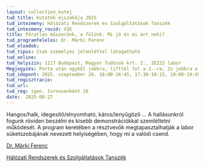 ```yaml
---
layout: collection_kutej
tud_title: Kutatók éjszakája 2025
tud_intezmeny: Hálózati Rendszerek és Szolgáltatások Tanszék
tud_intezmeny_rovid: VIK
title: Páratlan műszerünk, a fülünk. Mi jó és mi árt neki?
tud_programfelelos: Dr. Márki Ferenc
tud_eloadok: 
tud_tipus: Csak személyes jelenléttel látogatható
tud_online: 
tud_helyszin: 1117 Budapest, Magyar Tudósok krt. 2., IE222 labor
Megjegyzés: Porta után egyből jobbra, lifttel fel a 2.-ra, 2x jobbra a hosszú folyosóra, majd a 2. labor.
tud_idopont: 2025. szeptember 26. 16:00-16:45, 17:30-18:15, 19:00-19:45
tud_regisztracio: 
tud_url: 
tud_reg: igen, turnusonként 20
date:  2025-08-27
---
```


Hangos/halk, idegesítő/elnyomható, káros/lenyűgöző … A hallásunkról fogunk röviden beszélni és kisebb demonstrációkkal szemléltetni működését. 
A program keretében a résztvevők megtapasztalhatják a labor süketszobájának nevezett helyiségében, hogy mi a valódi csend.

[Dr. Márki Ferenc](https://tudprog.bme.hu/kutatok_ejszakaja/profilok/marki_ferenc)

[Hálózati Rendszerek és Szolgáltatások Tanszék](https://www.hit.bme.hu/)


